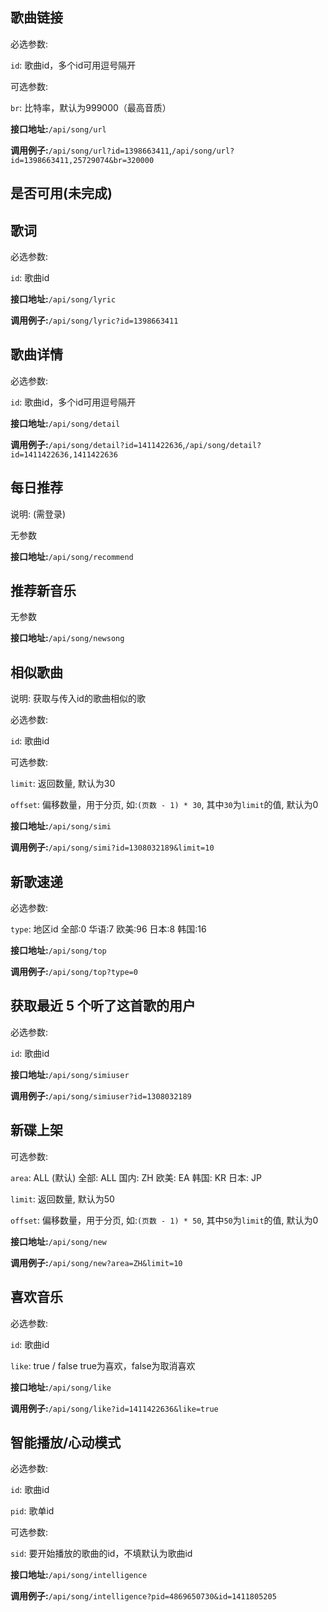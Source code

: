 ## 歌曲链接

必选参数:

```id```: 歌曲id，多个id可用逗号隔开

可选参数:

```br```: 比特率，默认为999000（最高音质）

**接口地址:**```/api/song/url```

**调用例子:**```/api/song/url?id=1398663411```,```/api/song/url?id=1398663411,25729074&br=320000```


## 是否可用(未完成)

## 歌词

必选参数:

```id```: 歌曲id

**接口地址:**```/api/song/lyric```

**调用例子:**```/api/song/lyric?id=1398663411```


## 歌曲详情

必选参数:

```id```: 歌曲id，多个id可用逗号隔开

**接口地址:**```/api/song/detail```

**调用例子:**```/api/song/detail?id=1411422636```,```/api/song/detail?id=1411422636,1411422636 ```

## 每日推荐
说明: (需登录)

无参数

**接口地址:**```/api/song/recommend```


## 推荐新音乐

无参数

**接口地址:**```/api/song/newsong```

## 相似歌曲
说明: 获取与传入id的歌曲相似的歌

必选参数:

```id```: 歌曲id

可选参数:

```limit```: 返回数量, 默认为30

```offset```: 偏移数量，用于分页, 如:```(页数 - 1) * 30```, 其中```30```为```limit```的值, 默认为0

**接口地址:**```/api/song/simi```

**调用例子:**```/api/song/simi?id=1308032189&limit=10```


## 新歌速递

必选参数:

```type```: 地区id  全部:0 华语:7 欧美:96 日本:8 韩国:16

**接口地址:**```/api/song/top```

**调用例子:**```/api/song/top?type=0```


## 获取最近 5 个听了这首歌的用户

必选参数:

```id```: 歌曲id

**接口地址:**```/api/song/simiuser```

**调用例子:**```/api/song/simiuser?id=1308032189```


## 新碟上架

可选参数:

```area```: ALL (默认)   全部: ALL 国内: ZH 欧美: EA 韩国: KR 日本: JP

```limit```: 返回数量, 默认为50

```offset```: 偏移数量，用于分页, 如:```(页数 - 1) * 50```, 其中```50```为```limit```的值, 默认为0

**接口地址:**```/api/song/new```

**调用例子:**```/api/song/new?area=ZH&limit=10```


## 喜欢音乐

必选参数:

```id```: 歌曲id

```like```: true / false true为喜欢，false为取消喜欢

**接口地址:**```/api/song/like```

**调用例子:**```/api/song/like?id=1411422636&like=true```

## 智能播放/心动模式

必选参数:

```id```: 歌曲id

```pid```: 歌单id

可选参数:

```sid```: 要开始播放的歌曲的id，不填默认为歌曲id

**接口地址:**```/api/song/intelligence```

**调用例子:**```/api/song/intelligence?pid=4869650730&id=1411805205```
